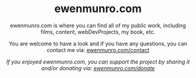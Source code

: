 <h1 align="center">ewenmunro.com</h1>

<p align="center">ewenmunro.com is where you can find all of my public work, including films, content, webDevProjects, my book, etc.</p>

<p align="center">You are welcome to have a look and if you have any questions, you can contact me via: <a href="https://ewenmunro.com/donate" target="_blank">ewenmunro.com/contact</a></p>

<p align="center"><i>If you enjoyed ewenmunro.com, you can support the project by sharing it and/or donating via: <a href="https://ewenmunro.com/donate" target="_blank">ewenmunro.com/donate<a></i></p>
